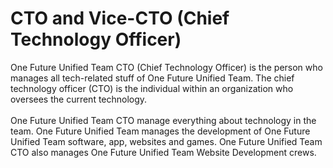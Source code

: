 <h1>CTO and Vice-CTO (Chief Technology Officer)</h1>
<p>One Future Unified Team CTO (Chief Technology Officer) is the person who manages all tech-related stuff of One Future Unified Team. The chief technology officer (CTO) is the individual within an organization who oversees the current technology.<br><br>One Future Unified Team CTO manage everything about technology in the team. One Future Unified Team manages the development of One Future Unified Team software, app, websites and games. One Future Unified Team CTO also manages One Future Unified Team Website Development crews.</p>

